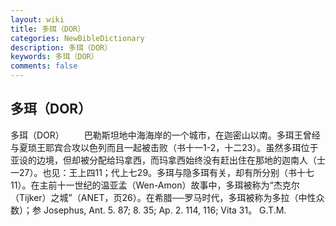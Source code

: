 ```yaml
---
layout: wiki
title: 多珥（DOR）
categories: NewBibleDictionary
description: 多珥（DOR）
keywords: 多珥（DOR）
comments: false
---
```


## 多珥（DOR）



多珥（DOR）
　　巴勒斯坦地中海海岸的一个城市，在迦密山以南。多珥王曾经与夏琐王耶宾合攻以色列而且一起被击败（书十一1-2，十二23）。虽然多珥位于亚设的边境，但却被分配给玛拿西，而玛拿西始终没有赶出住在那地的迦南人（士一27）。也见：王上四11；代上七29。多珥与隐多珥有关，却有所分别（书十七11）。在主前十一世纪的温亚孟（Wen-Amon）故事中，多珥被称为“杰克尔（Tijker）之城”（ANET，页26）。在希腊──罗马时代，多珥被称为多拉（中性众数）；参 Josephus, Ant. 5. 87; 8. 35; Ap. 2. 114, 116; Vita 31。
G.T.M.




